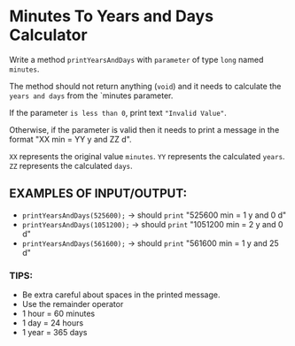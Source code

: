 # Minutes To Years and Days Calculator

Write a method `printYearsAndDays` with `parameter` of type `long` named `minutes`.

The method should not return anything (`void`) and it needs to calculate the `years and days` from the `minutes parameter.

If the parameter `is less than 0`, print text `"Invalid Value"`.

Otherwise, if the parameter is valid then it needs to print a message in the format "XX min = YY y and ZZ d".

`XX` represents the original value `minutes`.
`YY` represents the calculated `years`.
`ZZ` represents the calculated `days`.



## EXAMPLES OF INPUT/OUTPUT:

* `printYearsAndDays(525600);`  → should `print` "525600 min = 1 y and 0 d"
* `printYearsAndDays(1051200);` → should `print` "1051200 min = 2 y and 0 d"
* `printYearsAndDays(561600);`  → should `print` "561600 min = 1 y and 25 d"



### TIPS:

* Be extra careful about spaces in the printed message. 
* Use the remainder operator 
* 1 hour = 60 minutes 
* 1 day = 24 hours 
* 1 year = 365 days